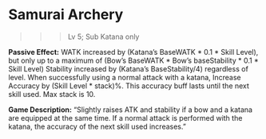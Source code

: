 # __Samurai Archery__ #
>>> Lv 5; Sub Katana only

**Passive Effect:**
WATK increased by (Katana’s BaseWATK * 0.1 * Skill Level), but only up to a maximum of (Bow’s BaseWATK * Bow’s baseStability * 0.1 * Skill Level)
Stability increased by (Katana’s BaseStability/4) regardless of level.
When successfully using a normal attack with a katana, Increase Accuracy by (Skill Level * stack)%. This accuracy buff lasts until the next skill used. Max stack is 10.

**Game Description:** “Slightly raises ATK and stability if a bow and a katana are equipped at the same time. If a normal attack is performed with the katana, the accuracy of the next skill used increases.”
